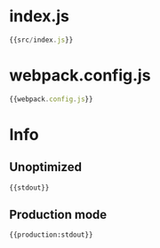 # index.js

``` javascript
{{src/index.js}}
```

# webpack.config.js

``` javascript
{{webpack.config.js}}
```

# Info

## Unoptimized

```
{{stdout}}
```

## Production mode

```
{{production:stdout}}
```
